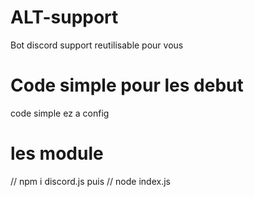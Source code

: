 # ALT-support
Bot discord support reutilisable pour vous

# Code simple pour les debut

code simple ez a config 

# les module

// npm i discord.js
puis // node index.js

